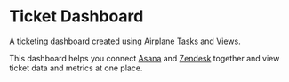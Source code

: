 # Ticket Dashboard

A ticketing dashboard created using Airplane [Tasks](https://docs.airplane.dev/tasks/overview) and [Views](https://docs.airplane.dev/views/overview).

This dashboard helps you connect [Asana](https://asana.com/) and [Zendesk](https://www.zendesk.com/in/) together and view ticket data and metrics at one place.
